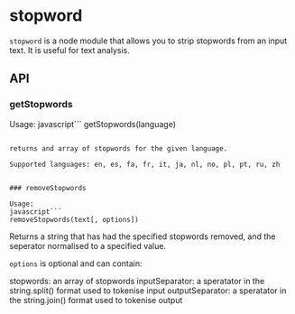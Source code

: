 # stopword

`stopword` is a node module that allows you to strip stopwords from an
input text. It is useful for text analysis.

## API

### getStopwords

Usage:
javascript```
getStopwords(language)
```

returns and array of stopwords for the given language.

Supported languages: en, es, fa, fr, it, ja, nl, no, pl, pt, ru, zh


### removeStopwords

Usage:
javascript```
removeStopwords(text[, options])
```

Returns a string that has had the specified stopwords removed, and the
seperator normalised to a specified value.

`options` is optional and can contain:

stopwords: an array of stopwords
inputSeparator: a speratator in the string.split() format used to
tokenise input
outputSeparator: a speratator in the string.join() format used to
tokenise output

